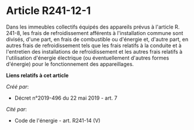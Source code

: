 # Article R241-12-1

Dans les immeubles collectifs équipés des appareils prévus à l'article R. 241-8, les frais de refroidissement afférents à
l'installation commune sont divisés, d'une part, en frais de combustible ou d'énergie et, d'autre part, en autres frais de
refroidissement tels que les frais relatifs à la conduite et à l'entretien des installations de refroidissement et les autres
frais relatifs à l'utilisation d'énergie électrique (ou éventuellement d'autres formes d'énergie) pour le fonctionnement des
appareillages.

**Liens relatifs à cet article**

_Créé par_:

  - Décret n°2019-496 du 22 mai 2019 - art. 7

_Cité par_:

  - Code de l'énergie - art. R241-14 (V)
